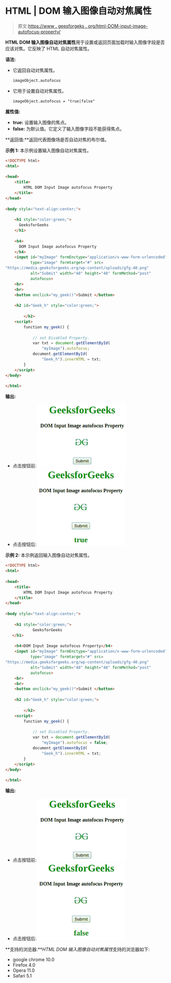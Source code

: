# HTML | DOM 输入图像自动对焦属性

> 原文:[https://www . geesforgeks . org/html-DOM-input-image-autofocus-property/](https://www.geeksforgeeks.org/html-dom-input-image-autofocus-property/)

**HTML DOM 输入图像自动对焦属性**用于设置或返回页面加载时输入图像字段是否应该对焦。它反映了 HTML 自动对焦属性。

**语法:**

*   它返回自动对焦属性。

    ```html
    imageObject.autofocus
    ```

*   它用于设置自动对焦属性。

    ```html
    imageObject.autofocus = "true|false"
    ```

**属性值:**

*   **true:** 设置输入图像的焦点。
*   **false:** 为默认值。它定义了输入图像字段不能获得焦点。

**返回值:**返回代表图像场是否自动对焦的布尔值。

**示例 1:** 本示例设置输入图像自动对焦属性。

```html
<!DOCTYPE html>
<html>

<head>
    <title>
        HTML DOM Input Image autofocus Property
    </title>
</head>

<body style="text-align:center;">

    <h1 style="color:green;"> 
      GeeksforGeeks 
    </h1>

    <h4>
      DOM Input Image autofocus Property
    </h4>
    <input id="myImage" formEnctype="application/x-www-form-urlencoded"
           type="image" formtarget="#" src=
"https://media.geeksforgeeks.org/wp-content/uploads/gfg-40.png" 
           alt="Submit" width="48" height="48" formMethod="post" 
           autofocus>
    <br>
    <br>
    <button onclick="my_geek()">Submit </button>

    <h2 id="Geek_h" style="color:green;"> 

        </h2>
    <script>
        function my_geek() {

            // set Disabled Property. 
            var txt = document.getElementById(
                "myImage").autofocus;
            document.getElementById(
                "Geek_h").innerHTML = txt;
        }
    </script>
</body>

</html>
```

**输出:**

*   点击按钮前:
    ![](img/280b1bda16ace913504cec34661b42a9.png)
*   点击按钮后:
    ![](img/2febc55d7a4b67f6e90f82a6a5aa735f.png)

**示例 2:** 本示例返回输入图像自动对焦属性。

```html
<!DOCTYPE html>
<html>

<head>
    <title>
        HTML DOM Input Image autofocus Property
    </title>
</head>

<body style="text-align:center;">

    <h1 style="color:green;"> 
            GeeksforGeeks 
   </h1>

    <h4>DOM Input Image autofocus Property</h4>
    <input id="myImage" formEnctype="application/x-www-form-urlencoded"
           type="image" formtarget="#" src=
"https://media.geeksforgeeks.org/wp-content/uploads/gfg-40.png" 
           alt="Submit" width="48" height="48" formMethod="post"
           autofocus>
    <br>
    <br>
    <button onclick="my_geek()">Submit </button>

    <h2 id="Geek_h" style="color:green;"> 

        </h2>
    <script>
        function my_geek() {

            // set Disabled Property. 
            var txt = document.getElementById(
                "myImage").autofocus = false;
            document.getElementById(
                "Geek_h").innerHTML = txt;
        }
    </script>
</body>

</html>
```

**输出:**

*   点击按钮前:
    ![](img/280b1bda16ace913504cec34661b42a9.png)
*   点击按钮后:
    ![](img/85702c0b020085f1ec7eb7582544bef5.png)

**支持的浏览器:***HTML DOM 输入图像自动对焦属性*支持的浏览器如下:

*   google chrome 10.0
*   Firefox 4.0
*   Opera 11.0
*   Safari 5.1
